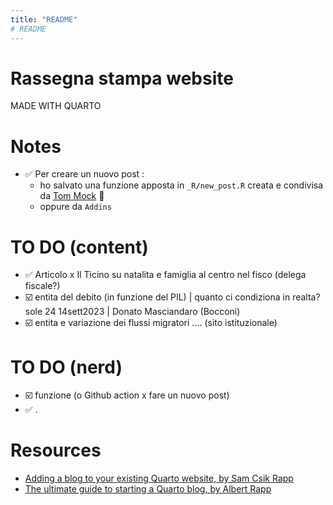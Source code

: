 ```yaml
---
title: "README"
# README
---
```


# Rassegna stampa website

MADE WITH QUARTO

# Notes

+ ✅ Per creare un nuovo post :
	+ ho salvato una funzione apposta in `_R/new_post.R` creata  e condivisa da [Tom Mock](https://themockup.blog/posts/2022-11-08-use-r-to-generate-a-quarto-blogpost/) 🙌
	+ oppure da `Addins`

# TO DO (content)

+ ✅  Articolo x  Il Ticino su natalita e famiglia al centro nel fisco (delega fiscale?) 
+ ☑️  entita del debito (in funzione del PIL) | quanto ci condiziona in realta?  sole 24 14sett2023 | Donato Masciandaro (Bocconi)
+ ☑️ entita e variazione dei flussi migratori .... (sito istituzionale)  


# TO DO (nerd)
+ ☑️ funzione (o Github action x fare un nuovo post)
+ ✅ . 


# Resources
+ [Adding a blog to your existing Quarto website, by Sam Csik Rapp](https://samanthacsik.github.io/posts/2022-10-24-quarto-blogs/)
+ [The ultimate guide to starting a Quarto blog, by Albert Rapp](https://albert-rapp.de/posts/13_quarto_blog_writing_guide/13_quarto_blog_writing_guide.html)
